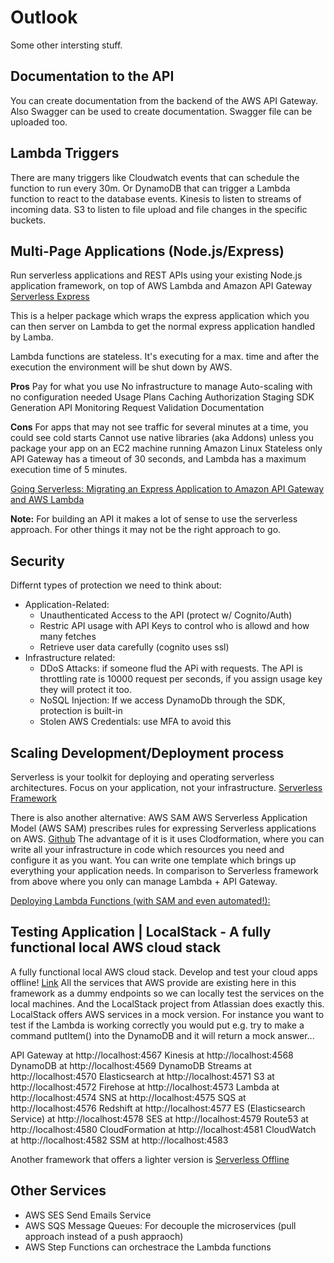 # Outlook

Some other intersting stuff.

## Documentation to the API

You can create documentation from the backend of the AWS API Gateway. Also Swagger can be used to create documentation. Swagger file can be uploaded too.

## Lambda Triggers

There are many triggers like Cloudwatch events that can schedule the function to run every 30m. Or DynamoDB that can trigger a Lambda function to react to the database events. Kinesis to listen to streams of incoming data. S3 to listen to file upload and file changes in the specific buckets. 

## Multi-Page Applications (Node.js/Express)

Run serverless applications and REST APIs using your existing Node.js application framework, on top of AWS Lambda and Amazon API Gateway [Serverless Express](https://github.com/awslabs/aws-serverless-express)

This is a helper package which wraps the express application which you can then server on Lambda to get the normal express application handled by Lamba. 

Lambda functions are stateless. It's executing for a max. time and after the execution the environment will be shut down by AWS. 

**Pros**
Pay for what you use
No infrastructure to manage
Auto-scaling with no configuration needed
Usage Plans
Caching
Authorization
Staging
SDK Generation
API Monitoring
Request Validation
Documentation

**Cons**
For apps that may not see traffic for several minutes at a time, you could see cold starts
Cannot use native libraries (aka Addons) unless you package your app on an EC2 machine running Amazon Linux
Stateless only
API Gateway has a timeout of 30 seconds, and Lambda has a maximum execution time of 5 minutes.

[Going Serverless: Migrating an Express Application to Amazon API Gateway and AWS Lambda](https://aws.amazon.com/blogs/compute/going-serverless-migrating-an-express-application-to-amazon-api-gateway-and-aws-lambda/)

**Note:** For building an API it makes a lot of sense to use the serverless approach. For other things it may not be the right approach to go. 

## Security

Differnt types of protection we need to think about:

* Application-Related: 
    + Unauthenticated Access to the API (protect w/ Cognito/Auth)
    + Restric API usage with API Keys to control who is allowd and how many fetches
    + Retrieve user data carefully (cognito uses ssl)
* Infrastructure related:
    + DDoS Attacks: if someone flud the APi with requests. The API is throttling rate is 10000 request per seconds, if you     assign usage key they will protect it too.
    + NoSQL Injection: If we access DynamoDb through the SDK, protection is built-in
    + Stolen AWS Credentials: use MFA to avoid this

## Scaling Development/Deployment process

Serverless is your toolkit for deploying and operating serverless architectures. Focus on your application, not your infrastructure. [Serverless Framework](https://serverless.com/)

There is also another alternative: AWS SAM AWS Serverless Application Model (AWS SAM) prescribes rules for expressing Serverless applications on AWS. [Github](https://github.com/awslabs/serverless-application-model) The advantage of it is it uses Clodformation, where you can write all your infrastructure in code which resources you need and configure it as you want. You can write one template which brings up everything your application needs. In comparison to Serverless framework from above where you only can manage Lambda + API Gateway. 

[Deploying Lambda Functions (with SAM and even automated!):](https://docs.aws.amazon.com/lambda/latest/dg/deploying-lambda-apps.html)

## Testing Application | LocalStack - A fully functional local AWS cloud stack

A fully functional local AWS cloud stack. Develop and test your cloud apps offline! [Link](https://localstack.cloud)
All the services that AWS provide are existing here in this framework as a dummy endpoints so we can locally test the services on the local machines. And the LocalStack project from Atlassian does exactly this. LocalStack offers AWS services in a mock version. For instance you want to test if the Lambda is working correctly you would put e.g. try to make a command putItem() into the DynamoDB and it will return a mock answer...

API Gateway at http://localhost:4567
Kinesis at http://localhost:4568
DynamoDB at http://localhost:4569
DynamoDB Streams at http://localhost:4570
Elasticsearch at http://localhost:4571
S3 at http://localhost:4572
Firehose at http://localhost:4573
Lambda at http://localhost:4574
SNS at http://localhost:4575
SQS at http://localhost:4576
Redshift at http://localhost:4577
ES (Elasticsearch Service) at http://localhost:4578
SES at http://localhost:4579
Route53 at http://localhost:4580
CloudFormation at http://localhost:4581
CloudWatch at http://localhost:4582
SSM at http://localhost:4583

Another framework that offers a lighter version is [Serverless Offline](https://github.com/dherault/serverless-offline)

## Other Services

- AWS SES Send Emails Service
- AWS SQS Message Queues: For decouple the microservices (pull approach instead of a push appraoch)
- AWS Step Functions can orchestrace the Lambda functions
